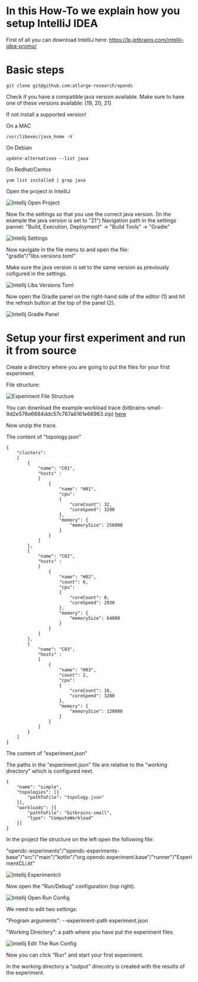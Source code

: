 

# In this How-To we explain how you setup IntelliJ IDEA

First of all you can download IntelliJ here: https://lp.jetbrains.com/intellij-idea-promo/

# Basic steps

```
git clone git@github.com:atlarge-research/opendc
```

Check if you have a compatible java version available. Make sure to have one of these versions available: [19, 20, 21]

If not install a supported version!

On a MAC

```
/usr/libexec/java_home -V
```

On Debian

```
update-alternatives --list java
```

On Redhat/Centos

```
yum list installed | grep java
```


Open the project in IntelliJ

![Intellij Open Project](img/intellij_open_project.png)

Now fix the settings so that you use the correct java version. (In the example the java version is set to "21")
Navigation path in the settings pannel: "Build, Execution, Deployment" -> "Build Tools" -> "Gradle"

![Intellij Settings](img/intellij_settings.png)

Now navigate in the file menu to and open the file: "gradle"/"libs.versions.toml"

Make sure the java version is set to the same version as previously cofigured in the settings.

![Intellij Libs Versions Toml](img/intellij_libs_versions_toml.png)


Now open the Gradle panel on the right-hand side of the editor (1) and hit the refresh button at the top of the panel (2).

![Intellij Gradle Panel](img/intellij_gradle_panel.png)


# Setup your first experiment and run it from source


Create a directory where you are going to put the files for your first experiment.

File structure:

![Experiment File Structure](img/experiment_file_structure.png)

You can download the example workload trace (bitbrains-small-9d2e576e6684ddc57c767a6161e66963.zip) [here](https://atlarge-research.github.io/opendc/assets/files/bitbrains-small-9d2e576e6684ddc57c767a6161e66963.zip)

Now unzip the trace.

The content of "topology.json"

```
{
    "clusters":
    [
        {
            "name": "C01",
            "hosts" :
            [
                {
                    "name": "H01",
                    "cpu":
                    {
                        "coreCount": 32,
                        "coreSpeed": 3200
                    },
                    "memory": {
                        "memorySize": 256000
                    }
                }
            ]
        },
        {
            "name": "C02",
            "hosts" :
            [
                {
                    "name": "H02",
                    "count": 6,
                    "cpu":
                    {
                        "coreCount": 8,
                        "coreSpeed": 2930
                    },
                    "memory": {
                        "memorySize": 64000
                    }
                }
            ]
        },
        {
            "name": "C03",
            "hosts" :
            [
                {
                    "name": "H03",
                    "count": 2,
                    "cpu":
                    {
                        "coreCount": 16,
                        "coreSpeed": 3200
                    },
                    "memory": {
                        "memorySize": 128000
                    }
                }
            ]
        }
    ]
}
```

The content of "experiment.json"

The paths in the "experiment.json" file are relative to the "working directory" which is configured next.


```
{
    "name": "simple",
    "topologies": [{
        "pathToFile": "topology.json"
	}],
    "workloads": [{
        "pathToFile": "bitbrains-small",
        "type": "ComputeWorkload"
    }]
}
```

In the project file structure on the left open the following file:

"opendc-experiments"/"opendc-experiments-base"/"src"/"main"/"kotlin"/"org.opendc.experiment.base"/"runner"/"ExperimentCLi.kt"

![Intellij Experimentcli](img/Intellij_experimentcli.png)

Now open the "Run/Debug" configuration (top right).

![Intellij Open Run Config](img/intellij_open_run_config.png)

We need to edit two settings:

"Program arguments": --experiment-path experiment.json

"Working Directory": a path where you have put the experiment files

![Intellij Edit The Run Config](img/intellij_edit_the_run_config.png)

Now you can click "Run" and start your first experiment.

In the working directory a "output" direcotry is created with the results of the experiment.

